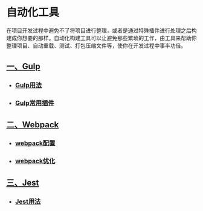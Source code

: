 # 自动化工具

在项目开发过程中避免不了将项目进行整理，或者是通过特殊插件进行处理之后构建成你想要的那样。自动化构建工具可以让避免那些繁琐的工作，由工具来帮助你整理项目、自动重载、测试、打包压缩文件等，使你在开发过程中事半功倍。

## [一、Gulp](../../gulp/)

- ### [Gulp用法](../../gulp/gulp.html)

- ### [Gulp常用插件](../../gulp/plugins.html)

## [二、Webpack](../../webpack/)

- ### [webpack配置](../../webpack/webpack.html)

- ### [webpack优化](../../webpack/webpackOptimize.html)

## [三、Jest](../../jest/)

- ### [Jest用法](../../jest/jest.html)